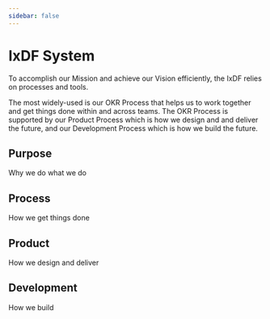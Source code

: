 ```yaml
---
sidebar: false
---
```


# IxDF System

To accomplish our Mission and achieve our Vision efficiently, the IxDF relies on processes and tools.

The most widely-used is our OKR Process that helps us to work together and get things done within and across teams. The OKR Process is supported by our Product Process which is how we design and and deliver the future, and our Development Process which is how we build the future.

## Purpose

Why we do what we do

## Process

How we get things done

## Product

How we design and deliver

## Development

How we build
